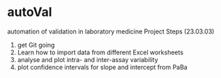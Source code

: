 # autoVal
automation of validation in laboratory medicine
Project Steps (23.03.03)
1) get Git going
2) Learn how to import data from different Excel worksheets
3) analyse and plot intra- and inter-assay variability
4) plot confidence intervals for slope and intercept from PaBa